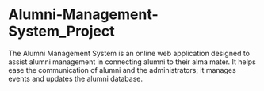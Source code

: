 # Alumni-Management-System_Project
The Alumni Management System is an online web application designed to assist alumni management in connecting alumni to their alma mater. It helps ease the communication of alumni and the administrators; it manages events and updates the alumni database.
